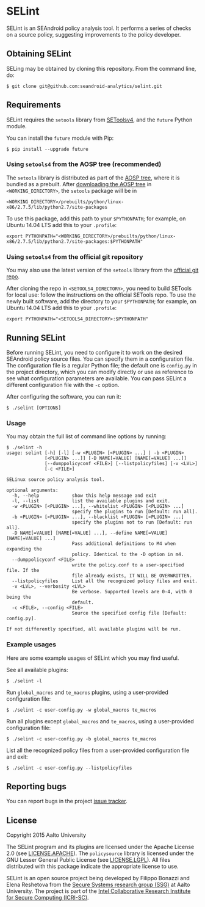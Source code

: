 # SELint
SELint is an SEAndroid policy analysis tool. It performs a series of checks on a source policy, suggesting improvements to the policy developer.

## Obtaining SELint
SELing may be obtained by cloning this repository. From the command line, do:

```
$ git clone git@github.com:seandroid-analytics/selint.git
```

## Requirements
SELint requires the `setools` library from [SEToolsv4](https://github.com/TresysTechnology/setools), and the `future` Python module.

You can install the `future` module with Pip:
```
$ pip install --upgrade future
```

### Using `setools4` from the AOSP tree (recommended)
The `setools` library is distributed as part of the [AOSP tree](https://source.android.com/source/index.html), where it is bundled as a prebuilt. After [downloading the AOSP tree](https://source.android.com/source/downloading.html) in `<WORKING_DIRECTORY>`, the `setools` package will be in
```
<WORKING_DIRECTORY>/prebuilts/python/linux-x86/2.7.5/lib/python2.7/site-packages
```
To use this package, add this path to your `$PYTHONPATH`; for example, on Ubuntu 14.04 LTS add this to your `.profile`:
```
export PYTHONPATH="<WORKING_DIRECTORY>/prebuilts/python/linux-x86/2.7.5/lib/python2.7/site-packages:$PYTHONPATH"
```

### Using `setools4` from the official git repository
You may also use the latest version of the `setools` library from the [official git repo](https://github.com/TresysTechnology/setools).

After cloning the repo in `<SETOOLS4_DIRECTORY>`, you need to build SETools for local use: follow the instructions on the official SETools repo.
To use the newly built software, add the directory to your `$PYTHONPATH`; for example, on Ubuntu 14.04 LTS add this to your `.profile`:
```
export PYTHONPATH="<SETOOLS4_DIRECTORY>:$PYTHONPATH"
```

## Running SELint
Before running SELint, you need to configure it to work on the desired SEAndroid policy source files. You can specify them in a configuration file.
The configuration file is a regular Python file; the default one is `config.py` in the project directory, which you can modify directly or use as reference to see what configuration parameters are available.
You can pass SELint a different configuration file with the `-c` option.

After configuring the software, you can run it:
```
$ ./selint [OPTIONS]
```

### Usage
You may obtain the full list of command line options by running:
```
$ ./selint -h
usage: selint [-h] [-l] [-w <PLUGIN> [<PLUGIN> ...] | -b <PLUGIN>
              [<PLUGIN> ...]] [-D NAME[=VALUE] [NAME[=VALUE] ...]]
              [--dumppolicyconf <FILE>] [--listpolicyfiles] [-v <LVL>]
              [-c <FILE>]

SELinux source policy analysis tool.

optional arguments:
  -h, --help            show this help message and exit
  -l, --list            list the available plugins and exit.
  -w <PLUGIN> [<PLUGIN> ...], --whitelist <PLUGIN> [<PLUGIN> ...]
                        specify the plugins to run [Default: run all].
  -b <PLUGIN> [<PLUGIN> ...], --blacklist <PLUGIN> [<PLUGIN> ...]
                        specify the plugins not to run [Default: run all].
  -D NAME[=VALUE] [NAME[=VALUE] ...], --define NAME[=VALUE] [NAME[=VALUE] ...]
                        Pass additional definitions to M4 when expanding the
                        policy. Identical to the -D option in m4.
  --dumppolicyconf <FILE>
                        write the policy.conf to a user-specified file. If the
                        file already exists, IT WILL BE OVERWRITTEN.
  --listpolicyfiles     List all the recognized policy files and exit.
  -v <LVL>, --verbosity <LVL>
                        Be verbose. Supported levels are 0-4, with 0 being the
                        default.
  -c <FILE>, --config <FILE>
                        Source the specified config file [Default: config.py].

If not differently specified, all available plugins will be run.
```

### Example usages
Here are some example usages of SELint which you may find useful.

See all available plugins:
```
$ ./selint -l
```

Run `global_macros` and `te_macros` plugins, using a user-provided configuration file:
```
$ ./selint -c user-config.py -w global_macros te_macros
```

Run all plugins except `global_macros` and `te_macros`, using a user-provided configuration file:
```
$ ./selint -c user-config.py -b global_macros te_macros
```

List all the recognized policy files from a user-provided configuration file and exit:
```
$ ./selint -c user-config.py --listpolicyfiles
```


## Reporting bugs
You can report bugs in the project [issue tracker](https://github.com/seandroid-analytics/selint/issues).

## License
Copyright 2015 Aalto University

The SELint program and its plugins are licensed under the Apache License 2.0 (see [LICENSE.APACHE](LICENSE.APACHE)). The `policysource` library is licensed under the GNU Lesser General Public License (see [LICENSE.LGPL](LICENSE.LGPL)). All files distributed with this package indicate the appropriate license to use.

SELint is an open source project being developed by Filippo Bonazzi and Elena Reshetova from the [Secure Systems research group (SSG)](http://cse.aalto.fi/en/research/secure-systems/) at Aalto University. The project is part of the [Intel Collaborative Research Institute for Secure Computing (ICRI-SC)](http://www.icri-sc.org).
